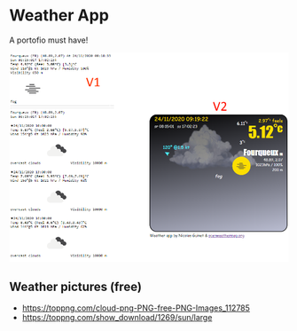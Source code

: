 # Weather App

A portofio must have!

![app's screenshoot](app.png)

## Weather pictures (free)
- https://toppng.com/cloud-png-PNG-free-PNG-Images_112785
- https://toppng.com/show_download/1269/sun/large